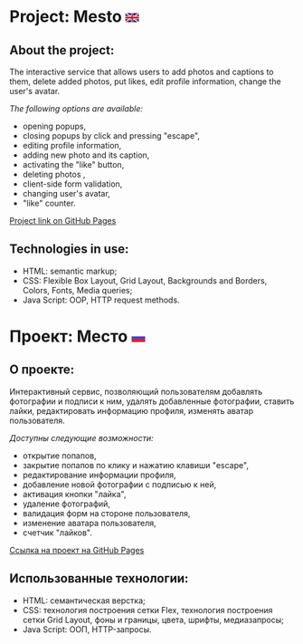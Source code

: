 # Project: Mesto ![english](./src/images/english.png?raw=true?raw=true)
## About the project:
The interactive service that allows users to add photos and captions to them, delete added photos, put likes, edit profile information, change the user's avatar.


*The following options are available:*
- opening popups,
- closing popups by click and pressing "escape",
- editing profile information,
- adding new photo and its caption,
- activating the "like" button,
- deleting photos ,
- client-side form validation,
- changing user's avatar,
- "like" counter.


[Project link on GitHub Pages](https://alinazolotavina.github.io/mesto/index.html)
## Technologies in use:
- HTML: semantic markup;
- CSS: Flexible Box Layout, Grid Layout, Backgrounds and Borders,  Colors, Fonts, Media queries;
- Java Script: OOP, HTTP request methods.

# Проект: Место ![russian](./src/images/russian.png?raw=true?raw=true)
## О проекте:
Интерактивный сервис, позволяющий пользователям добавлять фотографии и подписи к ним, удалять добавленные фотографии, ставить лайки, редактировать информацию профиля, изменять аватар пользователя.


*Доступны следующие возможности:*
- открытие попапов,
- закрытие попапов по клику и нажатию клавиши "escape",
- редактирование информации профиля,
- добавление новой фотографии с подписью к ней,
- активация кнопки "лайка",
- удаление фотографий,
- валидация форм на стороне пользователя,
- изменение аватара пользователя,
- счетчик "лайков".


[Ссылка на проект на GitHub Pages](https://alinazolotavina.github.io/mesto/index.html)
## Использованные технологии:
- HTML: семантическая верстка;
- CSS: технология построения сетки Flex, технология построения сетки Grid Layout, фоны и границы, цвета, шрифты, медиазапросы;
- Java Script: ООП, HTTP-запросы.
